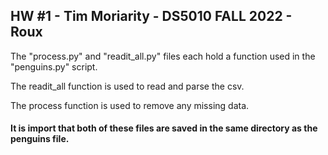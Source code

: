 ## HW #1 - Tim Moriarity - DS5010 FALL 2022 - Roux

The "process.py" and "readit_all.py" files each hold a function used in the "penguins.py" script.

The readit_all function is used to read and parse the csv.

The process function is used to remove any missing data.

#### It is import that both of these files are saved in the same directory as the penguins file.


